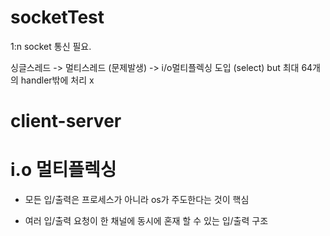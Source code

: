 # socketTest

1:n socket 통신 필요.

싱글스레드 -> 멀티스레드 (문제발생) -> i/o멀티플렉싱 도입 (select) but 최대 64개의 handler밖에 처리 x

# client-server


# i.o 멀티플렉싱
- 모든 입/출력은 프로세스가 아니라 os가 주도한다는 것이 핵심

- 여러 입/출력 요청이 한 채널에 동시에 혼재 할 수 있는 입/출력 구조

